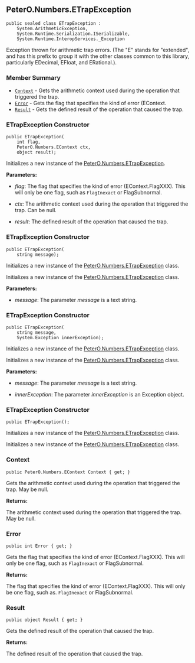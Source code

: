 ## PeterO.Numbers.ETrapException

    public sealed class ETrapException :
        System.ArithmeticException,
        System.Runtime.Serialization.ISerializable,
        System.Runtime.InteropServices._Exception

Exception thrown for arithmetic trap errors. (The "E" stands for "extended", and has this prefix to group it with the other classes common to this library, particularly EDecimal, EFloat, and ERational.).

### Member Summary
* <code>[Context](#Context)</code> - Gets the arithmetic context used during the operation that triggered the trap.
* <code>[Error](#Error)</code> - Gets the flag that specifies the kind of error (EContext.
* <code>[Result](#Result)</code> - Gets the defined result of the operation that caused the trap.

<a id="Void_ctor_Int32_PeterO_Numbers_EContext_System_Object"></a>
### ETrapException Constructor

    public ETrapException(
        int flag,
        PeterO.Numbers.EContext ctx,
        object result);

Initializes a new instance of the [PeterO.Numbers.ETrapException](PeterO.Numbers.ETrapException.md).

<b>Parameters:</b>

 * <i>flag</i>: The flag that specifies the kind of error (EContext.FlagXXX). This will only be one flag, such as  `FlagInexact`  or FlagSubnormal.

 * <i>ctx</i>: The arithmetic context used during the operation that triggered the trap. Can be null.

 * <i>result</i>: The defined result of the operation that caused the trap.

<a id="Void_ctor_System_String"></a>
### ETrapException Constructor

    public ETrapException(
        string message);

Initializes a new instance of the [PeterO.Numbers.ETrapException](PeterO.Numbers.ETrapException.md) class.

Initializes a new instance of the [PeterO.Numbers.ETrapException](PeterO.Numbers.ETrapException.md) class.

<b>Parameters:</b>

 * <i>message</i>: The parameter  <i>message</i>
 is a text string.

<a id="Void_ctor_System_String_System_Exception"></a>
### ETrapException Constructor

    public ETrapException(
        string message,
        System.Exception innerException);

Initializes a new instance of the [PeterO.Numbers.ETrapException](PeterO.Numbers.ETrapException.md) class.

Initializes a new instance of the [PeterO.Numbers.ETrapException](PeterO.Numbers.ETrapException.md) class.

<b>Parameters:</b>

 * <i>message</i>: The parameter  <i>message</i>
 is a text string.

 * <i>innerException</i>: The parameter  <i>innerException</i>
 is an Exception object.

<a id="Void_ctor"></a>
### ETrapException Constructor

    public ETrapException();

Initializes a new instance of the [PeterO.Numbers.ETrapException](PeterO.Numbers.ETrapException.md) class.

Initializes a new instance of the [PeterO.Numbers.ETrapException](PeterO.Numbers.ETrapException.md) class.

<a id="Context"></a>
### Context

    public PeterO.Numbers.EContext Context { get; }

Gets the arithmetic context used during the operation that triggered the trap. May be null.

<b>Returns:</b>

The arithmetic context used during the operation that triggered the trap. May be null.

<a id="Error"></a>
### Error

    public int Error { get; }

Gets the flag that specifies the kind of error (EContext.FlagXXX). This will only be one flag, such as  `FlagInexact`  or FlagSubnormal.

<b>Returns:</b>

The flag that specifies the kind of error (EContext.FlagXXX). This will only be one flag, such as.  `FlagInexact`  or FlagSubnormal.

<a id="Result"></a>
### Result

    public object Result { get; }

Gets the defined result of the operation that caused the trap.

<b>Returns:</b>

The defined result of the operation that caused the trap.
